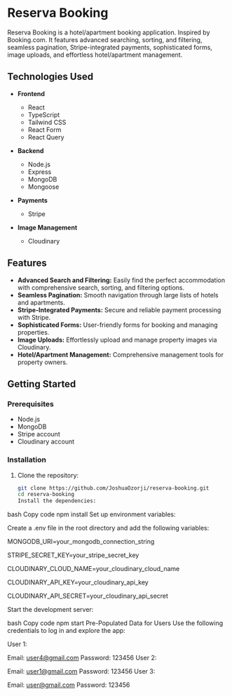 # Reserva Booking

Reserva Booking is a hotel/apartment booking application. Inspired by Booking.com. It features advanced searching, sorting, and filtering, seamless pagination, Stripe-integrated payments, sophisticated forms, image uploads, and effortless hotel/apartment management.

## Technologies Used

- **Frontend**

  - React
  - TypeScript
  - Tailwind CSS
  - React Form
  - React Query

- **Backend**

  - Node.js
  - Express
  - MongoDB
  - Mongoose

- **Payments**

  - Stripe

- **Image Management**
  - Cloudinary

## Features

- **Advanced Search and Filtering:** Easily find the perfect accommodation with comprehensive search, sorting, and filtering options.
- **Seamless Pagination:** Smooth navigation through large lists of hotels and apartments.
- **Stripe-Integrated Payments:** Secure and reliable payment processing with Stripe.
- **Sophisticated Forms:** User-friendly forms for booking and managing properties.
- **Image Uploads:** Effortlessly upload and manage property images via Cloudinary.
- **Hotel/Apartment Management:** Comprehensive management tools for property owners.

## Getting Started

### Prerequisites

- Node.js
- MongoDB
- Stripe account
- Cloudinary account

### Installation

1. Clone the repository:
   ```bash
   git clone https://github.com/JoshuaOzorji/reserva-booking.git
   cd reserva-booking
   Install the dependencies:
   ```

bash
Copy code
npm install
Set up environment variables:

Create a .env file in the root directory and add the following variables:

MONGODB_URI=your_mongodb_connection_string

STRIPE_SECRET_KEY=your_stripe_secret_key

CLOUDINARY_CLOUD_NAME=your_cloudinary_cloud_name

CLOUDINARY_API_KEY=your_cloudinary_api_key

CLOUDINARY_API_SECRET=your_cloudinary_api_secret

Start the development server:

bash
Copy code
npm start
Pre-Populated Data for Users
Use the following credentials to log in and explore the app:

User 1:

Email: user4@gmail.com
Password: 123456
User 2:

Email: user1@gmail.com
Password: 123456
User 3:

Email: user@gmail.com
Password: 123456
